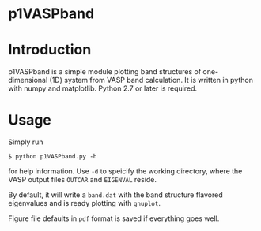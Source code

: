 p1VASPband
==========

# Introduction #
p1VASPband is a simple module plotting band structures of one-dimensional (1D) system from VASP band
calculation. It is written in python with numpy and matplotlib. Python 2.7 or later is required.

# Usage #
Simply run
```
$ python p1VASPband.py -h
```
for help information. Use `-d` to speicify the working directory, where the VASP output files 
`OUTCAR` and `EIGENVAL` reside.

By default, it will write a `band.dat` with the band structure flavored eigenvalues and is ready
plotting with `gnuplot`.

Figure file defaults in `pdf` format is saved if everything goes well.

